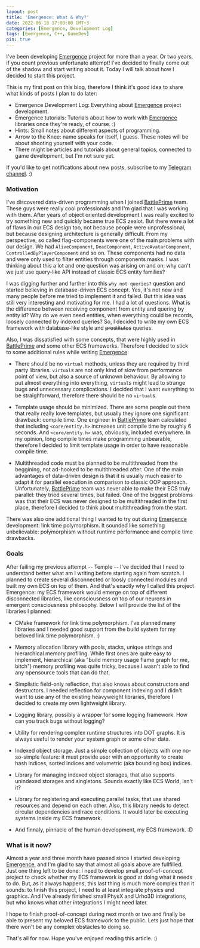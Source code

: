 ```yaml
---
layout: post
title: 'Emergence: What & Why?'
date: 2022-06-18 17:00:00 GMT+3
categories: [Emergence, Development Log]
tags: [Emergence, C++, GameDev]
pin: true
---
```


I've been developing [Emergence](https://github.com/KonstantinTomashevich/Emergence) project for more than a year. 
Or two years, if you count previous unfortunate attempt!
I've decided to finally come out of the shadow and start writing about it. 
Today I will talk about how I decided to start this project.

This is my first post on this blog, therefore I think it's good idea to share what kinds of posts I plan to do later:
- Emergence Development Log: Everything about [Emergence](https://github.com/KonstantinTomashevich/Emergence) project
  development.
- Emergence tutorials: Tutorials about how to work with [Emergence](https://github.com/KonstantinTomashevich/Emergence)
  libraries once they're ready, of course. :)
- Hints: Small notes about different aspects of programming.
- Arrow to the Knee: name speaks for itself, I guess. These notes will be about shooting yourself with your code.
- There might be articles and tutorials about general topics, connected to game development, but I'm not sure yet.

If you'd like to get notifications about new posts, subscribe to my 
[Telegram channel](https://t.me/WhatKindOfDeveloperAreYou). :)

### Motivation

I've discovered data-driven programming when I joined [BattlePrime](https://www.battleprime.com/) team. 
These guys were really cool professionals and I'm glad that I was working with them.
After years of object oriented development I was really excited to try something new and quickly became true ECS zealot.
But there were a lot of flaws in our ECS design too, not because people were unprofessional, but because designing 
architecture is generally difficult.
From my perspective, so called flag-components were one of the main problems with our design. 
We had `AliveComponent`, `DeadComponent`, `ActiveAvatarComponent`, `ControlledByPlayerComponent` and so on. 
These components had no data and were only used to filter entities through components masks.
I was thinking about this a lot and one question was arising on and on: why can't we just use query-like API instead of
classic ECS entity families?

I was digging further and further into this `why not queries?` question and started believing in database-driven
ECS concept.
Yes, it's not new and many people before me tried to implement it and failed.
But this idea was still very interesting and motivating for me.
I had a lot of questions. 
What is the difference between receiving component from entity and quering by entity id?
Why do we even need entities, when everything could be records, loosely connected by indexed queries?
So, I decided to write my own ECS framework with database-like style and ~~prostitutes~~ queries.

Also, I was dissatisfied with some concepts, that were highly used in [BattlePrime](https://www.battleprime.com/) and
some other ECS frameworks. Therefore I decided to stick to some additional rules while writing 
[Emergence](https://github.com/KonstantinTomashevich/Emergence):

- There should be no `virtual` methods, unless they are required by third party libraries. `virtual`s are not only
  kind of slow from performance point of view, but also a source of unknown behaviour. By allowing to put almost
  everything into everything, `virtual`s might lead to strange bugs and unnecessary complications. I decided that I
  want everything to be straighforward, therefore there should be no `virtual`s.

- Template usage should be minimized. There are some people out there that really really love templates, but usually
  they ignore one significant drawback: compile time. One engineer in [BattlePrime](https://www.battleprime.com/) team
  calculated that including `<core/entity.h>` increases unit compile time by roughly 6 seconds. And `<core/entity.h>`
  was, obviously, included everywhere. In my opinion, long compile times make programming unbearable, therefore I
  decided to limit template usage in order to have reasonable compile time.

- Multithreaded code must be planned to be multithreaded from the beggining, not ad-hooked to be multithreaded after.
  One of the main advantages of data-driven design is that it is usually much easier to adapt it for parallel execution
  in comparison to classic OOP approach. Unfortunately, [BattlePrime](https://www.battleprime.com/) team was never able
  to make their ECS truly parallel: they tried several times, but failed. One of the biggest problems was that their 
  ECS was never designed to be multithreaded in the first place, therefore I decided to think about multithreading
  from the start.

There was also one additional thing I wanted to try out during 
[Emergence](https://github.com/KonstantinTomashevich/Emergence) development: link time polymorphism. It sounded like
something unbelievable: polymorphism without runtime performance and compile time drawbacks.

### Goals

After failing my previous attempt -- Temple -- I've decided that I need to understand better what am I writing before 
starting again from scratch.
I planned to create several disconnected or loosly connected modules and built my own ECS on top of them.
And that's exactly why I called this project Emergence: my ECS framework would emerge on top of different disconnected
libraries, like consciousness on top of our neurons in emergent consciousness philosophy. Below I will provide the list
of the libraries I planned:

- CMake framework for link time polymorphism. I've planned many libraries and I needed good support from the build
  system for my beloved link time polymorphism. :)

- Memory allocation library with pools, stacks, unique strings and hierarchical memory profiling. While first ones
  are quite easy to implement, hierarchical (aka "build memory usage flame graph for me, bitch") memory profiling
  was quite tricky, because I wasn't able to find any opensource tools that can do that.

- Simplistic field-only reflection, that also knows about constructors and destructors. I needed reflection for
  component indexing and I didn't want to use any of the existing heavyweight libraries, therefore I decided to create
  my own lightweight library.

- Logging library, possibly a wrapper for some logging framework. How can you track bugs without logging?

- Utility for rendering complex runtime structures into DOT graphs. It is always useful to render your system graph or
  some other data.

- Indexed object storage. Just a simple collection of objects with one no-so-simple feature: it must provide user
  with an opportunity to create hash indices, sorted indices and volumetric (aka bounding box) indices.

- Library for managing indexed object storages, that also supports unindexed storages and singletons. Sounds exactly 
  like ECS World, isn't it?
  
- Library for registering and executing parallel tasks, that use shared resources and depend on each other. Also,
  this library needs to detect circular dependencies and race conditions. It would later be executing systems inside
  my ECS framework.

- And finnaly, pinnacle of the human development, my ECS framework. :D

### What is it now?

Almost a year and three month have passed since I started developing 
[Emergence](https://github.com/KonstantinTomashevich/Emergence), and I'm glad to say that almost all goals above
are fullfilled. Just one thing left to be done: I need to develop small proof-of-concept project to check
whether my ECS framework is good at doing what it needs to do. But, as it always happens, this last thing is
much more complex than it sounds: to finish this project, I need to at least integrate physics and graphics. And
I've already finished small PhysX and Urho3D integrations, but who knows what other integrations I might need later.

I hope to finish proof-of-concept during next month or two and finally be able to present my beloved ECS framework
to the public. Lets just hope that there won't be any complex obstacles to doing so.

That's all for now. Hope you've enjoyed reading this article. :)
